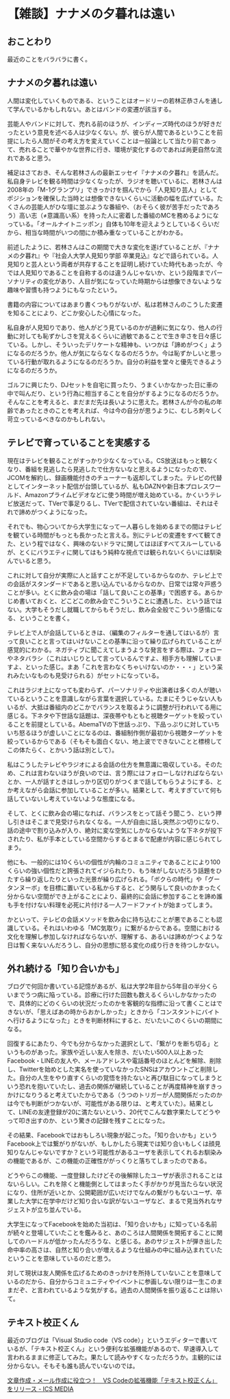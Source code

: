 # 【雑談】ナナメの夕暮れは遠い

## おことわり

最近のことをバラバラに書く。

## ナナメの夕暮れは遠い

人間は変化していくものである、ということはオードリーの若林正恭さんを通して学んでいるかもしれない。あとはバンドの変遷が該当する。

芸能人やバンドに対して、売れる前のほうが、インディーズ時代のほうが好きだったという意見を述べる人は少なくない。が、彼らが人間であるということを前提にしたら人間がその考え方を変えていくことは一般論として当たり前であって、売れることで華やかな世界に行き、環境が変化するのであれば尚更自然な流れであると思う。

補足はさておき、そんな若林さんの最新エッセイ『ナナメの夕暮れ』を読んだ。私自身テレビを観る時間は少なくなったが、ラジオを聴いているに、若林さんは2008年の「M-1グランプリ」できっかけを掴んでから「人見知り芸人」としてポジションを確保した当時とは想像できないくらいに活動の幅を広げている。たくさんの芸能人がひな壇に並ぶような番組や、（おそらく彼が苦手だったであろう）高い志（≠意識高い系）を持った人に密着した番組のMCを務めるようになっている。「オールナイトニッポン」自体も10年を迎えようとしているくらいだから、相当な時間がいつの間にか積み重なっていることがわかる。

前述したように、若林さんはこの期間で大きな変化を遂げていることが、『ナナメの夕暮れ』や『社会人大学人見知り学部 卒業見込』などで語られている。人見知りと芸人という両者が共存することを証明し続けていた時代もあったが、今では人見知りであることを自称するのは違うんじゃないか、という段階までパーソナリティの変化があり、人目が気になっていた時期からは想像できないような趣味や習慣も持つようにもなったという。

書籍の内容についてはあまり書くつもりがないが、私は若林さんのこうした変遷を知ることにより、どこか安心した心情になった。

私自身が人見知りであり、他人がどう見ているのかが過剰に気になり、他人の行動に対しても恥ずかしさを覚えるくらいに過敏であることで生き辛さを日々感じている。しかし、そういったデリケートな精神も、いつかは「諦めがつく」ようになるのだろうか。他人が気にならなくなるのだろうか。今は恥ずかしいと思っている行動が取れるようになるのだろうか。自分の利益を堂々と優先できるようになるのだろうか。

ゴルフに興じたり、DJセットを自宅に買ったり、うまくいかなかった日に車の中で叫んだり、という行為に相当することを自分がするようになるのだろうか。そんなことを考えると、まだまだ先は長いように思えた。若林さんが今の私の年齢であったときのことを考えれば、今は今の自分が思うように、むしろ刺々しく苛立っているべきなのかもしれない。

<!-- Amazonリンク -->

## テレビで育っていることを実感する

現在はテレビを観ることがすっかり少なくなっている。CS放送はもっと観なくなり、番組を見逃したら見逃したで仕方ないなと思えるようになったので、JCOMを解約し、録画機能付きのチューナーも返却してしまった。テレビの代替としてインターネット配信が台頭しているが、私もDAZNや新日本プロレスワールド、Amazonプライムビデオなどに使う時間が増え始めている。かくいうテレビ放送だって、TVerで事足りるし、TVerで配信されていない番組は、それはそれで諦めがつくようになった。

それでも、物心ついてから大学生になって一人暮らしを始めるまでの間はテレビを観ている時間がもっとも長かったと言える。別にテレビの変遷をすべて観てきた、という程ではなく、興味のないドラマに関してはほぼすべてスルーしているが、とくにバラエティに関してはもう純粋な視点では観られないくらいには馴染んでいると思う。

これに対して自分が実際に人と話すことが不足しているからなのか、テレビ上での会話がスタンダードであると思い込んでいるからなのか、日常では常々戸惑うことが多い。とくに飲み会の場は「話して良いことの基準」で困惑する。あらかじめ書いておくと、どこどこの飲み会でこういうことに遭遇した、という話ではない。大学もそうだし就職してからもそうだし、飲み会全般でこういう感情になる、ということを書く。

テレビ上で人が会話しているときは、（編集のフィルターを通してはいるが）言って良いことと言ってはいけないことの基準に沿って繰り広げられていることが感覚的にわかる。ネガティブに聞こえてしまうような発言をする際は、フォローやネタバラシ（これはいじりとして言っているんですよ、相手方も理解していますよ、といった感じ。まあ「これを言わなくちゃいけないのか・・・」という呆れみたいなものも見受けられる）がセットになっている。

これはラジオ上になっても変わらず、パーソナリティや出演者は多くの人が聴いているということを意識しながら言葉を選択している。たまにそうじゃない人もいるが、大抵は番組内のどこかでバランスを取るように調整が行われいてる用に感じる。下ネタや下世話な話題は、深夜帯やもともと視聴ターゲットを絞っていることを前提としている。AbemaTVの下世話っぷり、下品っぷりに対していちいち怒るほうが虚しいことになるのは、番組制作側が最初から視聴ターゲットを絞っているからである（そもそも面白くない、地上波でできないことと標榜してこの体たらく、とかいう話は別として）。

私はこうしたテレビやラジオによる会話の仕方を無意識に吸収している。そのため、これは言わないほうが良いのでは、言う際にはフォローしなければならないとか、一人が話すときはしっかり区切りがつくまで話してもらうようにする、とか考えながら会話に参加していることが多い。結果として、考えすぎていて何も話していないし考えていないような態度になる。

そして、とくに飲み会の場になれば、バランスをとって話そう聞こう、という押し引きはそこまで見受けられなくなる。一人が自由に話し突然ぶつ切りになり、話の途中で割り込みが入り、絶対に変な空気にしかならないような下ネタが投下されたり、私が手本としている空間からするとまるで配慮が内容に感じられてしまう。

他にも、一般的には10くらいの個性が内輪のコミュニティであることにより100くらいの強い個性だと誇張されてイジられたり、もう味がしないだろう話題をひたすら繰り返したりといった光景が繰り広げられる。「ボクらの時代」や「グータンヌーボ」を目標に置いている私からすると、どう関与して良いのかまったく分からない空間ができ上がることにより、最終的に会話に参加することを諦め誰も手を付けない料理を必死に片付ける一人フードファイトが始まってしまう。

かといって、テレビの会話メソッドを飲み会に持ち込むことが悪であることも認識している。それはいわゆる「MC気取り」に繋がるからである。空間における文化を理解し参加しなければならないが、理解する、あるいは諦めがつくような日は暫く来ないんだろうし、自分の思想に怒る変化の成り行きを待つしかない。

## 外れ続ける「知り合いかも」

ブログで何回か書いている記憶があるが、私は大学2年目から5年目の半分くらいまでうつ病に陥っている。診療に行けた回数も数えるくらいしかなかったので、具体的にどのくらいの状況だったのかを客観的な指標に沿って書くことはできないが、「思えばあの時からおかしかった」ときから「コンスタントにバイトへ行けるようになった」ときを判断材料にすると、だいたいこのくらいの期間になる。

回復するにあたり、今でも分からなかった選択として、「繋がりを断ち切る」というものがあった。家族や近しい友人を除き、だいたい500人以上あったFacebook・LINEの友人や、メールアドレスや電話番号のほとんどを解除、削除し、Twitterを始めとした実名を使っていなかったSNSはアカウントごと削除した。自分の人生をやり直すくらいの覚悟を持たないと再び駄目になってしまうという恐れを抱いていたし、過去の関係が継続していることが再度精神を崩すきっかけになりうると考えていたからである（うつのトリガーが人間関係だったのかは今でも判断がつかないが、可能性がある限りは、と考えていた）。結果として、LINEの友達登録が20に満たないという、20代でこんな数字果たしてどうやって叩き出すのか、という驚きの記録を残すことになった。

その結果、Facebookではおもしろい現象が起こった。「知り合いかも」というFacebook上では繋がりがないが、もしかしたら現実では知り合いもしくは顔見知りなんじゃないですか？という可能性があるユーザを表示してくれるお馴染みの機能であるが、この機能の正確性ががっくりと落ちてしまったのである。

どうやらこの機能、一度登録したけどその後解除したユーザが表示されることはないらしい。これを除くと機能側としてはまったく手がかりが見当たらない状況になり、住所が近いとか、公開範囲が広いだけでなんの繋がりもないユーザ、卒業した大学に在学中だけど知り合いな訳がないユーザなど、まるで見当外れなサジェストが立ち並んでいる。

大学生になってFacebookを始めた当初は、「知り合いかも」に知っている名前が続々と登場していたことを鑑みると、あのころは人間関係を開拓することに関してのハードルが低かったんだろうな、と感じる。あのサジェストが弾き出した命中率の高さは、自然と知り合いが増えるような仕組みの中に組み込まれていたということを意味しているのだと思う。

対して現状は友人関係を広げるためのきっかけを所持していないことを意味しているのだから、自分からコミュニティやイベントに参画しない限りは一生このままだぞ、と言われているような気がする。過去の人間関係を振り返ることは除いて。

## テキスト校正くん

最近のブログは「Visual Studio code（VS code）」というエディターで書いているが、「テキスト校正くん」という便利な拡張機能があるので、早速導入して言われるままに修正してみた。果たして読みやすくなっただろうか。主観的には分からない。そもそも誰も読んでいないのでは。

[文章作成・メール作成に役立つ！　VS Codeの拡張機能「テキスト校正くん」をリリース - ICS MEDIA](https://ics.media/entry/18859)
